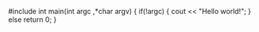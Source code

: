 #include <iostream>
int main(int argc ,*char argv)
{
if(!argc)
{
cout << "Hello world!";
}
else
return 0;
}
